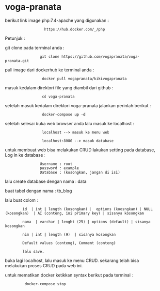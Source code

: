 # voga-pranata

berikut link image php:7.4-apache yang digunakan :

                      https://hub.docker.com/_/php
Petunjuk :

git clone pada terminal anda :

                    git clone https://github.com/vogapranata/voga-pranata.git
pull image dari dockerhub ke terminal anda :

                     docker pull vogapranata/kikivogapranata
masuk kedalam direktori file yang diambil dari github :

                     cd voga-pranata
setelah masuk kedalam direktori voga-pranata jalankan perintah berikut :

                     docker-compose up -d
setelah selesai buka web browser anda lalu masuk ke localhost :

                     localhost --> masuk ke menu web
                     
                     localhost:8080 --> masuk database
untuk membuat web bisa melakukan CRUD lakukan setting pada database, Log in ke database :

                    Username : root
                    password : example
                    Database : (kosongkan, jangan di isi)
lalu create database dengan nama : data                    

buat tabel dengan nama : tb_blog

lalu buat colom :

            id  | int | length (kosongkan) |  options (koosngkan) | NULL (kosongkan)  | AI (conteng, ini primary key) | sisanya kosongkan
            
            nama  | varchar | lenght (25) | options (default) | sisanya kosongkan
            
            nim | int | length (9)  | sisanya kosongkan
            
            Default values (conteng), Comment (conteng)
            
            lalu save.
buka lagi localhost, lalu masuk ke menu CRUD. sekarang telah bisa melakukan proses CRUD pada web ini.

untuk mematikan docker ketikkan syntax berikut pada terminal :

             docker-compose stop
